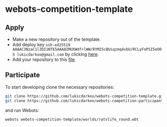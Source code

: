 # webots-competition-template

## Apply
- Make a new repository out of the template.
- Add deploy key `ssh-ed25519 AAAAC3NzaC1lZDI1NTE5AAAAIMUXWdf+lWW/RYM2ScBUsqzmq4xbU/RCLyFoPSI5eO05 lukicdarkoo@gmail.com` by clicking [here](../../settings/keys/new).
- Add your repository to this [file](https://github.com/lukicdarkoo/webots-competition-template/edit/main/competitors.txt).

## Participate

To start developing clone the necessary repositories:
```bash
git clone https://github.com/lukicdarkoo/webots-competition-template.git
git clone https://github.com/lukicdarkoo/webots-competition-participant-template.git webots-competition-template/controllers/participant_controller
```
and run Webots:
```bash
webots webots-competition-template/worlds/ratslife_round.wbt
```

